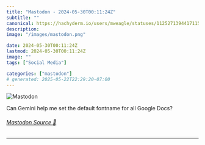 ```yaml
---
title: "Mastodon - 2024-05-30T00:11:24Z"
subtitle: ""
canonical: https://hachyderm.io/users/mweagle/statuses/112527139441711562
description:
image: "/images/mastodon.png"

date: 2024-05-30T00:11:24Z
lastmod: 2024-05-30T00:11:24Z
image: ""
tags: ["Social Media"]

categories: ["mastodon"]
# generated: 2025-05-22T22:29:20-07:00
---
```

![Mastodon](/images/mastodon.png)

<p>Can Gemini help me set the default fontname for all Google Docs?</p>


###### [Mastodon Source 🐘](https://hachyderm.io/@mweagle/112527139441711562)

___
